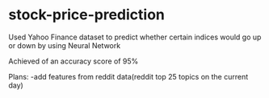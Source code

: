 # stock-price-prediction
Used Yahoo Finance dataset to predict whether certain indices would go up or down by using Neural Network

Achieved of an accuracy score of 95%

Plans:
-add features from reddit data(reddit top 25 topics on the current day)
